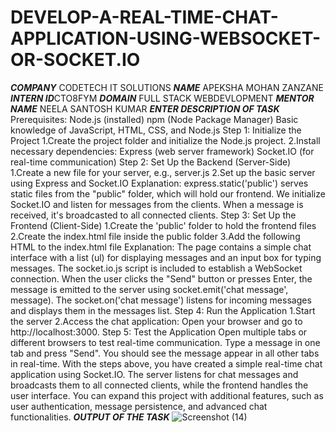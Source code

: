 # DEVELOP-A-REAL-TIME-CHAT-APPLICATION-USING-WEBSOCKET-OR-SOCKET.IO
***COMPANY*** CODETECH IT SOLUTIONS
***NAME*** APEKSHA MOHAN ZANZANE
***INTERN ID***CTO8FYM
***DOMAIN*** FULL STACK WEBDEVLOPMENT
***MENTOR NAME*** NEELA SANTOSH KUMAR
***ENTER DESCRIPTION OF TASK***
Prerequisites:
Node.js (installed)
npm (Node Package Manager)
Basic knowledge of JavaScript, HTML, CSS, and Node.js
Step 1: Initialize the Project
1.Create the project folder and initialize the Node.js project.
2.Install necessary dependencies:
Express (web server framework)
Socket.IO (for real-time communication)
Step 2: Set Up the Backend (Server-Side)
1.Create a new file for your server, e.g., server.js
2.Set up the basic server using Express and Socket.IO
Explanation:
express.static('public') serves static files from the "public" folder, which will hold our frontend.
We initialize Socket.IO and listen for messages from the clients. When a message is received, it's broadcasted to all connected clients.
Step 3: Set Up the Frontend (Client-Side)
1.Create the 'public' folder to hold the frontend files
2.Create the index.html file inside the public folder
3.Add the following HTML to the index.html file
Explanation:
The page contains a simple chat interface with a list (ul) for displaying messages and an input box for typing messages.
The socket.io.js script is included to establish a WebSocket connection.
When the user clicks the "Send" button or presses Enter, the message is emitted to the server using socket.emit('chat message', message).
The socket.on('chat message') listens for incoming messages and displays them in the messages list.
Step 4: Run the Application
1.Start the server
2.Access the chat application:
Open your browser and go to http://localhost:3000.
Step 5: Test the Application
Open multiple tabs or different browsers to test real-time communication.
Type a message in one tab and press "Send". You should see the message appear in all other tabs in real-time.
With the steps above, you have created a simple real-time chat application using Socket.IO. The server listens for chat messages and broadcasts them to all connected clients, while the frontend handles the user interface. You can expand this project with additional features, such as user authentication, message persistence, and advanced chat functionalities.
***OUTPUT OF THE TASK***
![Screenshot (14)](https://github.com/user-attachments/assets/e0296fbe-45ed-4056-afb0-6d2474e4fb20)
